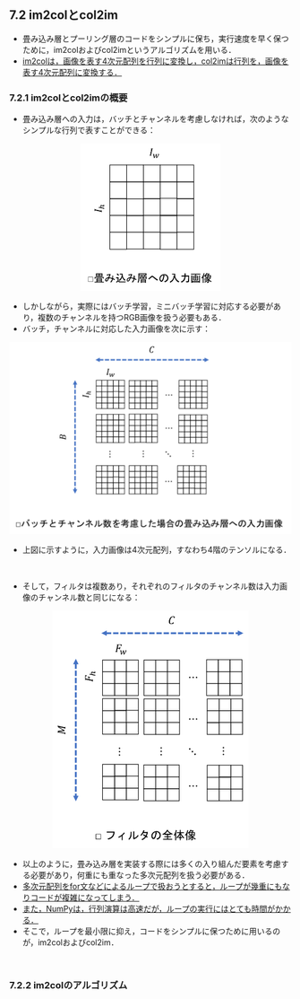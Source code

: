 [](2019/05/13)

## 7.2 im2colとcol2im
- 畳み込み層とプーリング層のコードをシンプルに保ち，実行速度を早く保つために，im2colおよびcol2imというアルゴリズムを用いる．
- <u>im2colは，画像を表す4次元配列を行列に変換し，col2imは行列を，画像を表す4次元配列に変換する．</u>

### 7.2.1 im2colとcol2imの概要
- 畳み込み層への入力は，バッチとチャンネルを考慮しなければ，次のようなシンプルな行列で表すことができる：

<center>
<img src="figures/input_image.png" width="250">
</center>

- しかしながら，実際にはバッチ学習，ミニバッチ学習に対応する必要があり，複数のチャンネルを持つRGB画像を扱う必要もある．
- バッチ，チャンネルに対応した入力画像を次に示す：

<center>
<img src="figures/input_image_batch_channels.png" width="650">
</center>

- 上図に示すように，入力画像は4次元配列，すなわち4階のテンソルになる．

<br>

- そして，フィルタは複数あり，それぞれのフィルタのチャンネル数は入力画像のチャンネル数と同じになる：

<center>
<img src="figures/filter.png" width="350">
</center>

- 以上のように，畳み込み層を実装する際には多くの入り組んだ要素を考慮する必要があり，何重にも重なった多次元配列を扱う必要がある．
- <u>多次元配列をfor文などによるループで扱おうとすると，ループが幾重にもなりコードが複雑になってしまう．</u>
- <u>また，NumPyは，行列演算は高速だが，ループの実行にはとても時間がかかる．</u>
- そこで，ループを最小限に抑え，コードをシンプルに保つために用いるのが，im2colおよびcol2im．

<br>

### 7.2.2 im2colのアルゴリズム